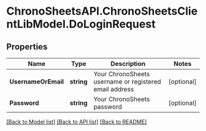 
# ChronoSheetsAPI.ChronoSheetsClientLibModel.DoLoginRequest

## Properties

Name | Type | Description | Notes
------------ | ------------- | ------------- | -------------
**UsernameOrEmail** | **string** | Your ChronoSheets username or registered email address | [optional] 
**Password** | **string** | Your ChronoSheets password | [optional] 

[[Back to Model list]](../README.md#documentation-for-models)
[[Back to API list]](../README.md#documentation-for-api-endpoints)
[[Back to README]](../README.md)

